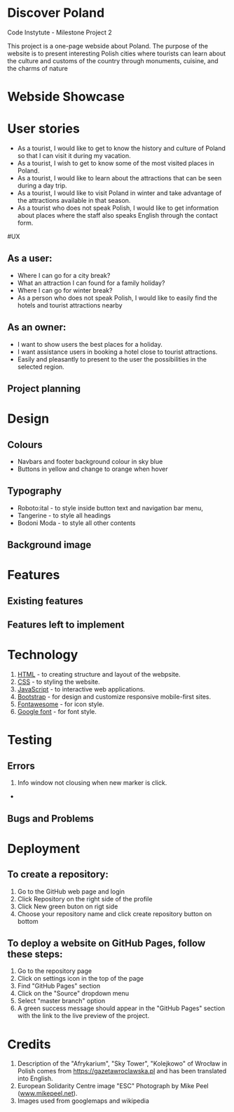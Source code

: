 # Discover Poland 

Code Instytute - Milestone Project 2

This project is a one-page webside about Poland. The purpose of the website is to present interesting Polish cities where tourists can learn about the culture and customs of the country through monuments, cuisine, and the charms of nature

# Webside Showcase

# User stories

+ As a tourist, I would like to get to know the history and culture of Poland so that I can visit it during my vacation.
+ As a tourist, I wish to get to know some of the most visited places in Poland.
+ As a tourist, I would like to learn about the attractions that can be seen during a day trip.
+ As a tourist, I would like to visit Poland in winter and take advantage of the attractions available in that season.
+ As a tourist who does not speak Polish, I would like to get information about places where the staff also speaks English through the contact form.

#UX 

## As a user:
+ Where I can go for a city break?
+ What an attraction I can found for a family holiday?
+ Where I can go for winter break?
+ As a person who does not speak Polish, I would like to easily find the hotels and tourist attractions nearby

## As an owner:
+ I want to show users the best places for a holiday.
+ I want assistance users in booking a hotel close to tourist attractions.
+ Easily and pleasantly to present to the user the possibilities in the selected region.

## Project planning

# Design

## Colours
+ Navbars and footer background colour in sky blue
+ Buttons in yellow and change to orange when hover

## Typography
+ Roboto:ital - to style inside button text and navigation bar menu,
+ Tangerine - to style all headings
+ Bodoni Moda - to style all other contents

## Background image

# Features

## Existing features
## Features left to implement

# Technology

1. [HTML](https://en.wikipedia.org/wiki/HTML) - to creating structure and layout of the webpsite.
1. [CSS](https://en.wikipedia.org/wiki/CSS) - to styling the website.
1. [JavaScript](https://pl.wikipedia.org/wiki/JavaScript) - to interactive web applications.
1. [Bootstrap](https://getbootstrap.com/) - for design and customize responsive mobile-first sites.
1. [Fontawesome](https://fontawesome.com/start) - for icon style.
1. [Google font](https://fonts.google.com/) - for font style.

# Testing

## Errors

1. Info window not clousing when new marker is click.
+ 
## Bugs and Problems

# Deployment

## To create a repository:
1. Go to the GitHub web page and login
1. Click Repository on the right side of the profile
1. Click New green buton on rigt side
1. Choose your repository name and click create repository button on bottom

## To deploy a website on GitHub Pages, follow these steps:
1. Go to the repository page
1. Click on settings icon in the top of the page
1. Find "GitHub Pages" section
1. Click on the "Source" dropdown menu
1. Select "master branch" option
1. A green success message should appear in the "GitHub Pages" section with the link to the live preview of the project.

# Credits

1. Description of the "Afrykarium", "Sky Tower", "Kolejkowo" of Wrocław in Polish comes from https://gazetawroclawska.pl and has been translated into English.
1. European Solidarity Centre image "ESC" Photograph by Mike Peel (www.mikepeel.net).
1. Images used from googlemaps and wikipedia